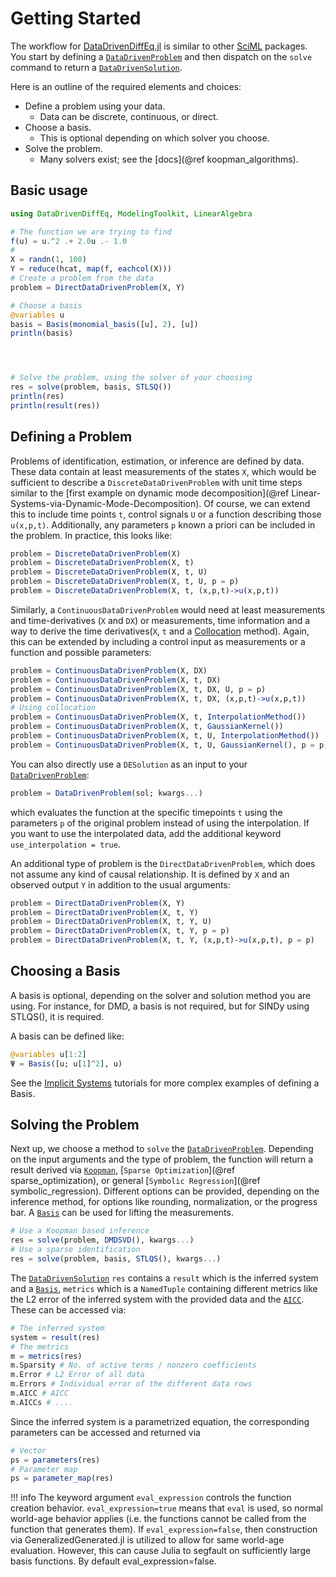 # Getting Started

The workflow for [DataDrivenDiffEq.jl](https://github.com/SciML/DataDrivenDiffEq.jl) is similar to other [SciML](https://sciml.ai/) packages. You start by defining a [`DataDrivenProblem`](@ref) and then dispatch on the `solve` command to return a [`DataDrivenSolution`](@ref).

Here is an outline of the required elements and choices:
+ Define a problem using your data.
    + Data can be discrete, continuous, or direct.
+ Choose a basis.
    + This is optional depending on which solver you choose.
+ Solve the problem.
    + Many solvers exist; see the [docs](@ref koopman_algorithms).

## Basic usage

```julia
using DataDrivenDiffEq, ModelingToolkit, LinearAlgebra

# The function we are trying to find
f(u) = u.^2 .+ 2.0u .- 1.0
#
X = randn(1, 100)
Y = reduce(hcat, map(f, eachcol(X)))
# Create a problem from the data
problem = DirectDataDrivenProblem(X, Y)

# Choose a basis
@variables u
basis = Basis(monomial_basis([u], 2), [u])
println(basis)




# Solve the problem, using the solver of your choosing
res = solve(problem, basis, STLSQ())
println(res)
println(result(res))
```

## Defining a Problem

Problems of identification, estimation, or inference are defined by data. These data contain at least measurements of the states `X`, which would be sufficient to describe a `DiscreteDataDrivenProblem` with unit time steps similar to the [first example on dynamic mode decomposition](@ref Linear-Systems-via-Dynamic-Mode-Decomposition). Of course, we can extend this to include time points `t`, control signals `U` or a function describing those `u(x,p,t)`. Additionally, any parameters `p` known a priori can be included in the problem. In practice, this looks like:

```julia
problem = DiscreteDataDrivenProblem(X)
problem = DiscreteDataDrivenProblem(X, t)
problem = DiscreteDataDrivenProblem(X, t, U)
problem = DiscreteDataDrivenProblem(X, t, U, p = p)
problem = DiscreteDataDrivenProblem(X, t, (x,p,t)->u(x,p,t))
```

Similarly, a `ContinuousDataDrivenProblem` would need at least measurements and time-derivatives (`X` and `DX`) or measurements, time information and a way to derive the time derivatives(`X`, `t` and a [Collocation](@ref) method). Again, this can be extended by including a control input as measurements or a function and possible parameters:

```julia
problem = ContinuousDataDrivenProblem(X, DX)
problem = ContinuousDataDrivenProblem(X, t, DX)
problem = ContinuousDataDrivenProblem(X, t, DX, U, p = p)
problem = ContinuousDataDrivenProblem(X, t, DX, (x,p,t)->u(x,p,t))
# Using collocation
problem = ContinuousDataDrivenProblem(X, t, InterpolationMethod())
problem = ContinuousDataDrivenProblem(X, t, GaussianKernel())
problem = ContinuousDataDrivenProblem(X, t, U, InterpolationMethod())
problem = ContinuousDataDrivenProblem(X, t, U, GaussianKernel(), p = p)
```

You can also directly use a `DESolution` as an input to your [`DataDrivenProblem`](@ref):

```julia
problem = DataDrivenProblem(sol; kwargs...)
```

which evaluates the function at the specific timepoints `t` using the parameters `p` of the original problem instead of
using the interpolation. If you want to use the interpolated data, add the additional keyword `use_interpolation = true`.

An additional type of problem is the `DirectDataDrivenProblem`, which does not assume any kind of causal relationship. It is defined by `X` and an observed output `Y` in addition to the usual arguments:

```julia
problem = DirectDataDrivenProblem(X, Y)
problem = DirectDataDrivenProblem(X, t, Y)
problem = DirectDataDrivenProblem(X, t, Y, U)
problem = DirectDataDrivenProblem(X, t, Y, p = p)
problem = DirectDataDrivenProblem(X, t, Y, (x,p,t)->u(x,p,t), p = p)
```

## Choosing a Basis

A basis is optional, depending on the solver and solution method you are using. For instance, for DMD, a basis is not required, but for SINDy using STLQS(), it is required.

A basis can be defined like:
```julia
@variables u[1:2]
Ψ = Basis([u; u[1]^2], u)
```

See the [Implicit Systems](@ref) tutorials for more complex examples of defining a Basis.

## Solving the Problem

Next up, we choose a method to `solve` the [`DataDrivenProblem`](@ref). Depending on the input arguments and the type of problem, the function will return a result derived via [`Koopman`](@ref), [`Sparse Optimization`](@ref sparse_optimization), or general [`Symbolic Regression`](@ref symbolic_regression). Different options can be provided, depending on the inference method, for options like rounding, normalization, or the progress bar. A [`Basis`](@ref) can be used for lifting the measurements.

```julia
# Use a Koopman based inference
res = solve(problem, DMDSVD(), kwargs...)
# Use a sparse identification
res = solve(problem, basis, STLQS(), kwargs...)
```

The [`DataDrivenSolution`](@ref) `res` contains a `result` which is the inferred system and a [`Basis`](@ref), `metrics` which is a `NamedTuple` containing different metrics like the L2 error of the inferred system with the provided data and the [`AICC`](@ref). These can be accessed via:

```julia
# The inferred system
system = result(res)
# The metrics
m = metrics(res)
m.Sparsity # No. of active terms / nonzero coefficients
m.Error # L2 Error of all data
m.Errors # Individual error of the different data rows
m.AICC # AICC
m.AICCs # ....
```

Since the inferred system is a parametrized equation, the corresponding parameters can be accessed and returned via

```julia
# Vector
ps = parameters(res)
# Parameter map
ps = parameter_map(res)
```

!!! info
    The keyword argument `eval_expression` controls the function creation
    behavior. `eval_expression=true` means that `eval` is used, so normal
    world-age behavior applies (i.e. the functions cannot be called from
    the function that generates them). If `eval_expression=false`,
    then construction via GeneralizedGenerated.jl is utilized to allow for
    same world-age evaluation. However, this can cause Julia to segfault
    on sufficiently large basis functions. By default eval_expression=false.
